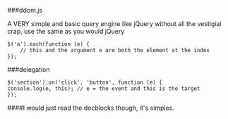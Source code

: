 ###ddom.js

A VERY simple and basic query engine like jQuery without all the vestigial crap, use the same as you would jQuery

    $('a').each(function (e) {
        // this and the argument e are both the element at the index
    });
    
###delegation

    $('section').on('click', 'button', function (e) {
	console.log(e, this); // e = the event and this is the target
    });
    
####I would just read the docblocks though, it's simples.

